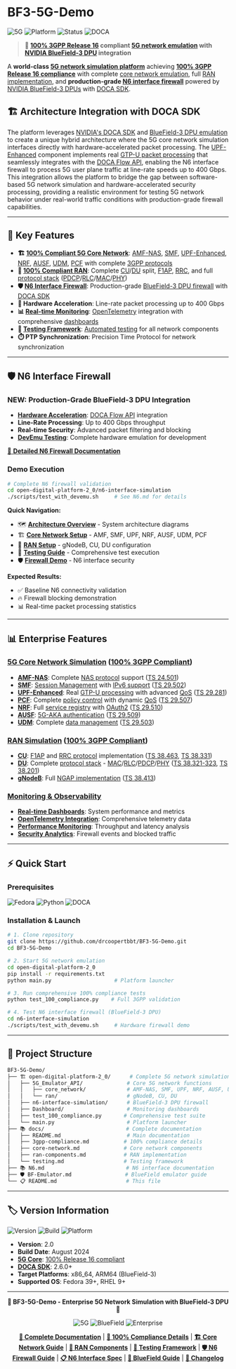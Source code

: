 # BF3-5G-Demo

![5G](https://img.shields.io/badge/5G%20Core-Network%20Emulator-blue.svg)
![Platform](https://img.shields.io/badge/platform-BlueField--3%20DPU-green.svg)
![Status](https://img.shields.io/badge/status-100%25%203GPP%20Compliant-gold.svg)
![DOCA](https://img.shields.io/badge/DOCA%20SDK-2.6.0+-orange.svg)

> **🎉 [100% 3GPP Release 16](docs/3gpp-compliance.md) compliant [5G network emulation](docs/README.md) with [NVIDIA BlueField-3 DPU](BF-Emulator.md) integration**

A **world-class [5G network simulation platform](docs/README.md)** achieving **[100% 3GPP Release 16 compliance](docs/3gpp-compliance.md)** with complete [core network emulation](docs/core-network.md), full [RAN implementation](docs/ran-components.md), and **production-grade [N6 interface firewall](N6.md)** powered by [NVIDIA BlueField-3 DPUs](BF-Emulator.md) with [DOCA SDK](open-digital-platform-2_0/n6-interface-simulation/README.md).

## 🏗️ Architecture Integration with DOCA SDK

The platform leverages [NVIDIA's DOCA SDK](BF-Emulator.md) and [BlueField-3 DPU emulation](open-digital-platform-2_0/n6-interface-simulation/README.md) to create a unique hybrid architecture where the 5G core network simulation interfaces directly with hardware-accelerated packet processing. The [UPF-Enhanced](open-digital-platform-2_0/5G_Emulator_API/core_network/upf_enhanced.py) component implements real [GTP-U packet processing](docs/core-network.md#gtp-u) that seamlessly integrates with the [DOCA Flow API](open-digital-platform-2_0/n6-interface-simulation/README.md#doca-flow), enabling the N6 interface firewall to process 5G user plane traffic at line-rate speeds up to 400 Gbps. This integration allows the platform to bridge the gap between software-based 5G network simulation and hardware-accelerated security processing, providing a realistic environment for testing 5G network behavior under real-world traffic conditions with production-grade firewall capabilities.

---

## 🚀 Key Features

- **🏗️ [100% Compliant 5G Core Network](docs/core-network.md)**: [AMF-NAS](open-digital-platform-2_0/5G_Emulator_API/core_network/amf_nas.py), [SMF](open-digital-platform-2_0/5G_Emulator_API/core_network/smf.py), [UPF-Enhanced](open-digital-platform-2_0/5G_Emulator_API/core_network/upf_enhanced.py), [NRF](open-digital-platform-2_0/5G_Emulator_API/core_network/nrf.py), [AUSF](open-digital-platform-2_0/5G_Emulator_API/core_network/ausf.py), [UDM](open-digital-platform-2_0/5G_Emulator_API/core_network/udm.py), [PCF](open-digital-platform-2_0/5G_Emulator_API/core_network/pcf.py) with complete [3GPP protocols](docs/3gpp-compliance.md)
- **📡 [100% Compliant RAN](docs/ran-components.md)**: Complete [CU](open-digital-platform-2_0/5G_Emulator_API/ran/cu.py)/[DU](open-digital-platform-2_0/5G_Emulator_API/ran/du.py) split, [F1AP](docs/ran-components.md#f1ap), [RRC](docs/ran-components.md#rrc), and full [protocol stack](docs/ran-components.md#protocol-stack) ([PDCP](docs/ran-components.md#pdcp)/[RLC](docs/ran-components.md#rlc)/[MAC](docs/ran-components.md#mac)/[PHY](docs/ran-components.md#phy))
- **🛡️ [N6 Interface Firewall](N6.md)**: Production-grade [BlueField-3 DPU firewall](open-digital-platform-2_0/n6-interface-simulation/README.md) with [DOCA SDK](BF-Emulator.md)
- **🔄 Hardware Acceleration**: Line-rate packet processing up to 400 Gbps
- **📊 [Real-time Monitoring](docs/testing.md#monitoring)**: [OpenTelemetry](open-digital-platform-2_0/Dashboard/README.md) integration with comprehensive [dashboards](open-digital-platform-2_0/Dashboard/)
- **🧪 [Testing Framework](docs/testing.md)**: [Automated testing](open-digital-platform-2_0/test_100_compliance.py) for all network components
- **⏱️ PTP Synchronization**: Precision Time Protocol for network synchronization

---

## 🛡️ N6 Interface Firewall

### NEW: Production-Grade BlueField-3 DPU Integration
- **[Hardware Acceleration](BF-Emulator.md#hardware-acceleration)**: [DOCA Flow API](open-digital-platform-2_0/n6-interface-simulation/README.md#doca-flow) integration
- **Line-Rate Processing**: Up to 400 Gbps throughput  
- **Real-time Security**: Advanced packet filtering and blocking
- **[DevEmu Testing](open-digital-platform-2_0/n6-interface-simulation/scripts/test_with_devemu.sh)**: Complete hardware emulation for development

[📖 **Detailed N6 Firewall Documentation**](open-digital-platform-2_0/n6-interface-simulation/README.md)

### Demo Execution
```bash
# Complete N6 firewall validation
cd open-digital-platform-2_0/n6-interface-simulation
./scripts/test_with_devemu.sh     # See N6.md for details
```

**Quick Navigation:**
- 🗺️ **[Architecture Overview](docs/README.md#architecture-overview)** - System architecture diagrams
- 🏗️ **[Core Network Setup](docs/core-network.md#quick-start)** - AMF, SMF, UPF, NRF, AUSF, UDM, PCF
- 📡 **[RAN Setup](docs/ran-components.md#quick-start)** - gNodeB, CU, DU configuration
- 🧪 **[Testing Guide](docs/testing.md#running-tests)** - Comprehensive test execution
- 🛡️ **[Firewall Demo](open-digital-platform-2_0/n6-interface-simulation/README.md#demo)** - N6 interface security

**Expected Results:**
- ✅ Baseline N6 connectivity validation
- 🔥 Firewall blocking demonstration  
- 📊 Real-time packet processing statistics

---

## 📊 Enterprise Features

### [5G Core Network Simulation](docs/core-network.md) ([100% 3GPP Compliant](docs/3gpp-compliance.md))
- **[AMF-NAS](open-digital-platform-2_0/5G_Emulator_API/core_network/amf_nas.py)**: Complete [NAS protocol](docs/core-network.md#amf-nas) support ([TS 24.501](docs/3gpp-compliance.md#ts-24501))
- **[SMF](open-digital-platform-2_0/5G_Emulator_API/core_network/smf.py)**: [Session Management](docs/core-network.md#smf) with [IPv6 support](docs/core-network.md#ipv6) ([TS 29.502](docs/3gpp-compliance.md#ts-29502))  
- **[UPF-Enhanced](open-digital-platform-2_0/5G_Emulator_API/core_network/upf_enhanced.py)**: Real [GTP-U processing](docs/core-network.md#gtp-u) with advanced [QoS](docs/core-network.md#qos) ([TS 29.281](docs/3gpp-compliance.md#ts-29281))
- **[PCF](open-digital-platform-2_0/5G_Emulator_API/core_network/pcf.py)**: Complete [policy control](docs/core-network.md#pcf) with dynamic [QoS](docs/core-network.md#qos) ([TS 29.507](docs/3gpp-compliance.md#ts-29507))
- **[NRF](open-digital-platform-2_0/5G_Emulator_API/core_network/nrf.py)**: Full [service registry](docs/core-network.md#nrf) with [OAuth2](docs/core-network.md#oauth2) ([TS 29.510](docs/3gpp-compliance.md#ts-29510))
- **[AUSF](open-digital-platform-2_0/5G_Emulator_API/core_network/ausf.py)**: [5G-AKA authentication](docs/core-network.md#ausf) ([TS 29.509](docs/3gpp-compliance.md#ts-29509))
- **[UDM](open-digital-platform-2_0/5G_Emulator_API/core_network/udm.py)**: Complete [data management](docs/core-network.md#udm) ([TS 29.503](docs/3gpp-compliance.md#ts-29503))

### [RAN Simulation](docs/ran-components.md) ([100% 3GPP Compliant](docs/3gpp-compliance.md))
- **[CU](open-digital-platform-2_0/5G_Emulator_API/ran/cu.py)**: [F1AP](docs/ran-components.md#f1ap) and [RRC protocol](docs/ran-components.md#rrc) implementation ([TS 38.463](docs/3gpp-compliance.md#ts-38463), [TS 38.331](docs/3gpp-compliance.md#ts-38331))
- **[DU](open-digital-platform-2_0/5G_Emulator_API/ran/du.py)**: Complete [protocol stack](docs/ran-components.md#protocol-stack) - [MAC](docs/ran-components.md#mac)/[RLC](docs/ran-components.md#rlc)/[PDCP](docs/ran-components.md#pdcp)/[PHY](docs/ran-components.md#phy) ([TS 38.321-323](docs/3gpp-compliance.md#ts-38321), [TS 38.201](docs/3gpp-compliance.md#ts-38201))
- **[gNodeB](open-digital-platform-2_0/5G_Emulator_API/ran/gnb.py)**: Full [NGAP implementation](docs/ran-components.md#ngap) ([TS 38.413](docs/3gpp-compliance.md#ts-38413))

### [Monitoring & Observability](docs/testing.md#monitoring)
- **[Real-time Dashboards](open-digital-platform-2_0/Dashboard/)**: System performance and metrics
- **[OpenTelemetry Integration](docs/testing.md#telemetry)**: Comprehensive telemetry data
- **[Performance Monitoring](docs/testing.md#performance)**: Throughput and latency analysis
- **[Security Analytics](open-digital-platform-2_0/n6-interface-simulation/README.md#monitoring)**: Firewall events and blocked traffic

---

## ⚡ Quick Start

### Prerequisites
![Fedora](https://img.shields.io/badge/Fedora-39+-orange.svg)
![Python](https://img.shields.io/badge/Python-3.8+-blue.svg)
![DOCA](https://img.shields.io/badge/DOCA%20SDK-2.6.0+-green.svg)

### Installation & Launch
```bash
# 1. Clone repository
git clone https://github.com/drcoopertbbt/BF3-5G-Demo.git
cd BF3-5G-Demo

# 2. Start 5G network emulation
cd open-digital-platform-2_0
pip install -r requirements.txt
python main.py                    # Platform launcher

# 3. Run comprehensive 100% compliance tests
python test_100_compliance.py    # Full 3GPP validation

# 4. Test N6 interface firewall (BlueField-3 DPU)
cd n6-interface-simulation
./scripts/test_with_devemu.sh     # Hardware firewall demo
```

---

## 📁 Project Structure

```bash
BF3-5G-Demo/
├── 🏗️ open-digital-platform-2_0/      # Complete 5G network simulation
│   ├── 5G_Emulator_API/              # Core 5G network functions
│   │   ├── core_network/             # AMF-NAS, SMF, UPF, NRF, AUSF, UDM, PCF
│   │   └── ran/                      # gNodeB, CU, DU
│   ├── n6-interface-simulation/      # BlueField-3 DPU firewall
│   ├── Dashboard/                    # Monitoring dashboards
│   ├── test_100_compliance.py       # Comprehensive test suite
│   └── main.py                       # Platform launcher
├── 📚 docs/                          # Complete documentation
│   ├── README.md                     # Main documentation
│   ├── 3gpp-compliance.md           # 100% compliance details
│   ├── core-network.md              # Core network components
│   ├── ran-components.md            # RAN implementation
│   └── testing.md                   # Testing framework
├── 📚 N6.md                          # N6 interface documentation
├── 🛡️ BF-Emulator.md                 # BlueField emulator guide
└── 📋 README.md                      # This file
```

---

## 🏷️ Version Information

![Version](https://img.shields.io/badge/version-2.0-blue.svg)
![Build](https://img.shields.io/badge/build-August%202024-green.svg)
![Platform](https://img.shields.io/badge/platform-Multi--Platform-orange.svg)

- **Version**: 2.0  
- **Build Date**: August 2024
- **[5G Core](docs/core-network.md)**: [100% Release 16 compliant](docs/3gpp-compliance.md)
- **[DOCA SDK](BF-Emulator.md)**: 2.6.0+
- **Target Platforms**: x86_64, ARM64 (BlueField-3)
- **Supported OS**: Fedora 39+, RHEL 9+

---

<div align="center">

**🌟 BF3-5G-Demo - Enterprise 5G Network Simulation with BlueField-3 DPU 🌟**

![5G](https://img.shields.io/badge/5G%20Core-Network%20Simulation-blue.svg)
![BlueField](https://img.shields.io/badge/BlueField--3-DPU%20Ready-green.svg)
![Enterprise](https://img.shields.io/badge/Enterprise-Grade-gold.svg)

**[📖 Complete Documentation](docs/README.md)** | **[🎉 100% Compliance Details](docs/3gpp-compliance.md)** | **[🏗️ Core Network Guide](docs/core-network.md)** | **[📡 RAN Components](docs/ran-components.md)** | **[🧪 Testing Framework](docs/testing.md)** | **[🛡️ N6 Firewall Guide](open-digital-platform-2_0/n6-interface-simulation/README.md)** | **[📋 N6 Interface Spec](N6.md)** | **[🔧 BlueField Guide](BF-Emulator.md)** | **[📝 Changelog](CHANGELOG.md)**

</div>
